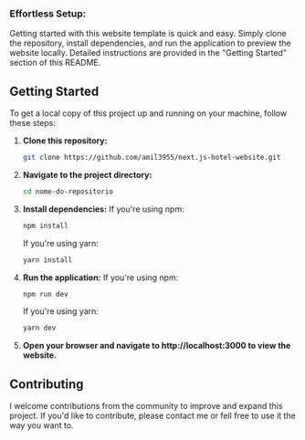 ### Effortless Setup: 

Getting started with this website template is quick and easy. Simply clone the repository, install dependencies, and run the application to preview the website locally. Detailed instructions are provided in the "Getting Started" section of this README.

## Getting Started

To get a local copy of this project up and running on your machine, follow these steps:

1. **Clone this repository:**
   ```bash
   git clone https://github.com/amil3955/next.js-hotel-website.git
   ```

2. **Navigate to the project directory:**
   ```bash
   cd nome-do-repositorio
   ```

3. **Install dependencies:**
   If you're using npm:
   ```bash
   npm install
   ```
   If you're using yarn:
   ```bash
   yarn install
   ```

4. **Run the application:**
   If you're using npm:
   ```bash
   npm run dev
   ```
   If you're using yarn:
   ```bash
   yarn dev
   ```

5. **Open your browser and navigate to http://localhost:3000 to view the website.**

## Contributing

I welcome contributions from the community to improve and expand this project. If you'd like to contribute, please contact me or fell free to use it the way you want to.
